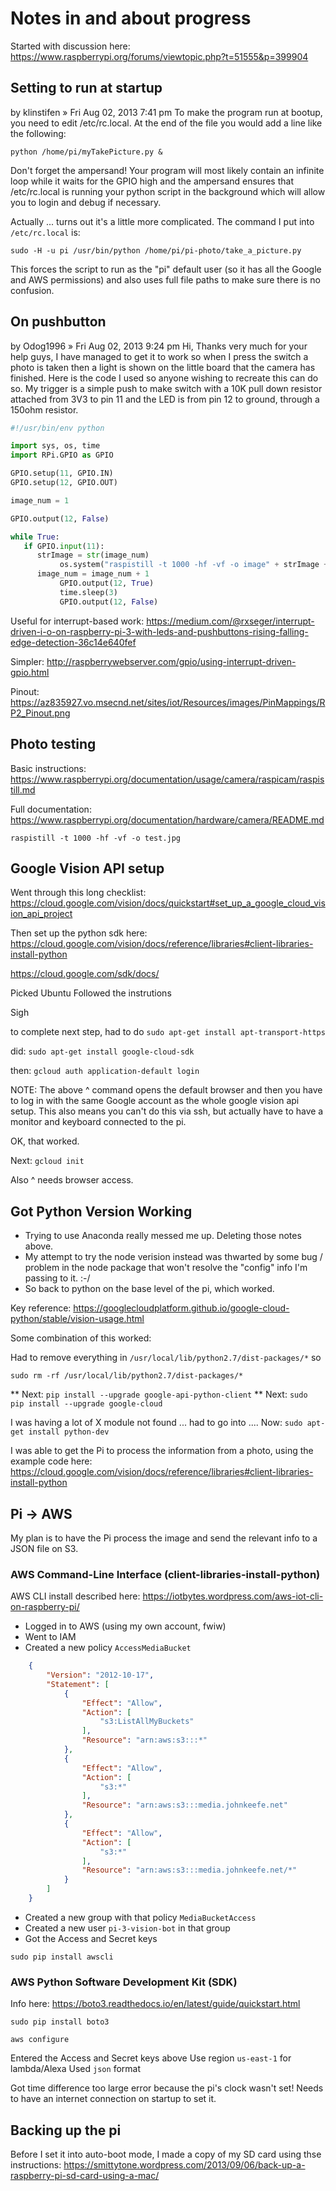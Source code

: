 # Notes in and about progress

Started with discussion here: https://www.raspberrypi.org/forums/viewtopic.php?t=51555&p=399904

## Setting to run at startup

by klinstifen » Fri Aug 02, 2013 7:41 pm
To make the program run at bootup, you need to edit /etc/rc.local. At the end of the file you would add a line like the following:

`python /home/pi/myTakePicture.py &`

Don't forget the ampersand! Your program will most likely contain an infinite loop while it waits for the GPIO high and the ampersand ensures that /etc/rc.local is running your python script in the background which will allow you to login and debug if necessary.

Actually ... turns out it's a little more complicated. The command I put into `/etc/rc.local` is:

`sudo -H -u pi /usr/bin/python /home/pi/pi-photo/take_a_picture.py`

This forces the script to run as the "pi" default user (so it has all the Google and AWS permissions) and also uses full file paths to make sure there is no confusion.


## On pushbutton

by Odog1996 » Fri Aug 02, 2013 9:24 pm
Hi,
Thanks very much for your help guys, I have managed to get it to work so when I press the switch a photo is taken then a light is shown on the little board that the camera has finished. Here is the code I used so anyone wishing to recreate this can do so. My trigger is a simple push to make switch with a 10K pull down resistor attached from 3V3 to pin 11 and the LED is from pin 12 to ground, through a 150ohm resistor.

```python
#!/usr/bin/env python

import sys, os, time
import RPi.GPIO as GPIO

GPIO.setup(11, GPIO.IN)
GPIO.setup(12, GPIO.OUT)

image_num = 1

GPIO.output(12, False)

while True:
   if GPIO.input(11):
      strImage = str(image_num)
           os.system("raspistill -t 1000 -hf -vf -o image" + strImage + ".jpg")
      image_num = image_num + 1
           GPIO.output(12, True)
           time.sleep(3)
           GPIO.output(12, False)
```

Useful for interrupt-based work:
https://medium.com/@rxseger/interrupt-driven-i-o-on-raspberry-pi-3-with-leds-and-pushbuttons-rising-falling-edge-detection-36c14e640fef

Simpler:
http://raspberrywebserver.com/gpio/using-interrupt-driven-gpio.html

Pinout:
https://az835927.vo.msecnd.net/sites/iot/Resources/images/PinMappings/RP2_Pinout.png




## Photo testing

Basic instructions:
https://www.raspberrypi.org/documentation/usage/camera/raspicam/raspistill.md

Full documentation:
https://www.raspberrypi.org/documentation/hardware/camera/README.md

`raspistill -t 1000 -hf -vf -o test.jpg`

## Google Vision API setup

Went through this long checklist:
https://cloud.google.com/vision/docs/quickstart#set_up_a_google_cloud_vision_api_project

Then set up the python sdk here:
https://cloud.google.com/vision/docs/reference/libraries#client-libraries-install-python

https://cloud.google.com/sdk/docs/

Picked Ubuntu
Followed the instrutions

Sigh

to complete next step, had to do `sudo apt-get install apt-transport-https`

did: `sudo apt-get install google-cloud-sdk`

then: `gcloud auth application-default login`

NOTE: The above ^ command opens the default browser and then you have to log in with the same Google account as the whole google vision api setup. This also means you can't do this via ssh, but actually have to have a monitor and keyboard connected to the pi.

OK, that worked.

Next: `gcloud init`

Also ^ needs browser access.

## Got Python Version Working

- Trying to use Anaconda really messed me up. Deleting those notes above.
- My attempt to try the node verision instead was thwarted by some bug / problem in the node package that won't resolve the "config" info I'm passing to it. :-/
- So back to python on the base level of the pi, which worked.

Key reference:
https://googlecloudplatform.github.io/google-cloud-python/stable/vision-usage.html

Some combination of this worked:

Had to remove everything in `/usr/local/lib/python2.7/dist-packages/*` so

`sudo rm -rf /usr/local/lib/python2.7/dist-packages/*`

** Next: `pip install --upgrade google-api-python-client`
** Next: `sudo pip install --upgrade google-cloud`

I was having a lot of X module not found ... had to go into ....
Now: `sudo apt-get install python-dev`

I was able to get the Pi to process the information from a photo, using the example code here:
https://cloud.google.com/vision/docs/reference/libraries#client-libraries-install-python

## Pi -> AWS

My plan is to have the Pi process the image and send the relevant info to a JSON file on S3.

### AWS Command-Line Interface (client-libraries-install-python)

AWS CLI install described here: https://iotbytes.wordpress.com/aws-iot-cli-on-raspberry-pi/

- Logged in to AWS (using my own account, fwiw)
- Went to IAM
- Created a new policy `AccessMediaBucket`
```json
    {
        "Version": "2012-10-17",
        "Statement": [
            {
                "Effect": "Allow",
                "Action": [
                    "s3:ListAllMyBuckets"
                ],
                "Resource": "arn:aws:s3:::*"
            },
            {
                "Effect": "Allow",
                "Action": [
                    "s3:*"
                ],
                "Resource": "arn:aws:s3:::media.johnkeefe.net"
            },
            {
                "Effect": "Allow",
                "Action": [
                    "s3:*"
                ],
                "Resource": "arn:aws:s3:::media.johnkeefe.net/*"
            }
        ]
    }
```
- Created a new group with that policy `MediaBucketAccess`
- Created a new user `pi-3-vision-bot` in that group
- Got the Access and Secret keys

`sudo pip install awscli`

### AWS Python Software Development Kit (SDK)

Info here: https://boto3.readthedocs.io/en/latest/guide/quickstart.html

`sudo pip install boto3`

`aws configure`

Entered the Access and Secret keys above
Use region `us-east-1` for lambda/Alexa
Used `json` format

Got time difference too large error because the pi's clock wasn't set! 
Needs to have an internet connection on startup to set it.



## Backing up the pi

Before I set it into auto-boot mode, I made a copy of my SD card using thse instructions:
https://smittytone.wordpress.com/2013/09/06/back-up-a-raspberry-pi-sd-card-using-a-mac/






